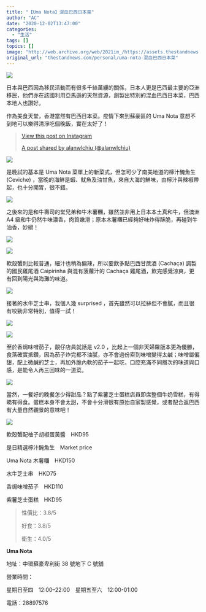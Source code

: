 ```yaml
---
title: "【Uma Nota】混血巴西日本菜"
author: "AC"
date: "2020-12-02T13:47:00"
categories:
  - "生活"
tags: []
topics: []
image: "http://web.archive.org/web/2021im_/https://assets.thestandnews.com/media/photos/Untitled-1-08_IUd0s_UmB4dyV.png"
original_url: "thestandnews.com/personal/uma-nota-混血巴西日本菜"
---
```

![](http://web.archive.org/web/2021im_/https://assets.thestandnews.com/media/photos/Untitled-1-08_IUd0s_UmB4dyV.png)

日本與巴西因為移民活動而有很多千絲萬縷的關係，日本人更是巴西最主要的亞洲移民，他們亦在該國利用亞馬遜的天然資源，創製出特別的混血巴西日本菜，巴西本地人也讚好。

作為美食天堂，香港當然有巴西日本菜。疫情下來到蘇豪區的 Uma Nota 意想不到地可以樂得清淨吃個晚飯，實在太好了！

> [](http://web.archive.org/web/20211229065821/https://www.instagram.com/p/CISGh13A4qd/?utm_source=ig_embed&utm_campaign=loading)
> 
> [View this post on Instagram](http://web.archive.org/web/20211229065821/https://www.instagram.com/p/CISGh13A4qd/?utm_source=ig_embed&utm_campaign=loading)
> 
> [A post shared by alanwlchiu (@alanwlchiu)](http://web.archive.org/web/20211229065821/https://www.instagram.com/p/CISGh13A4qd/?utm_source=ig_embed&utm_campaign=loading)

![](http://web.archive.org/web/2021im_/https://assets.thestandnews.com/media/photos/3DE99E04-0D4D-4B56-BCF5-AB9FFC5AE8FD_YfWzt_oE6a6fP.JPG)

是晚試的基本是 Uma Nota 菜單上的新菜式，但怎可少了南美地道的檸汁醃魚生 (Ceviche) ，當晚的海鮮是蝦、魷魚及油甘魚，來自大海的鮮味，由檸汁與辣椒帶起，也十分開胃，很不錯。

![](http://web.archive.org/web/2021im_/https://assets.thestandnews.com/media/photos/12F1D0F3-C6A1-45F1-946B-16523843F0C0_U4DAo_HYbiwP7.JPG)

之後來的是和牛壽司的堂兄弟和牛木薯糰，雖然並非用上日本本土真和牛，但澳洲 A4 級和牛仍然牛味濃香，肉質嫩滑；原本木薯糰已經夠好味炸得酥脆，再碰到牛油香，妙絕！

![](http://web.archive.org/web/2021im_/https://assets.thestandnews.com/media/photos/67AF1A8F-DDE8-40CA-A542-942A7B07AADA_L7000_kCREjet.JPG)

![](http://web.archive.org/web/2021im_/https://assets.thestandnews.com/media/photos/8CE3519D-6EA9-410C-8C64-33035649A5E5_2SJqg_kGYxRJX.JPG)

軟殼蟹則比較普通，細汁也稍為偏辣，所以要飲多點巴西甘蔗酒 (Cachaça) 調製的國民雞尾酒 Caipirinha 與混有菠蘿汁的 Cachaça 雞尾酒，飲完感覺涼爽，更有回到陽光與海灘的味道。

![](http://web.archive.org/web/2021im_/https://assets.thestandnews.com/media/photos/B789F371-6A6F-4A52-954A-E5A70079CE0D_b2oi0_YsQJiNg.JPG)

接著的水牛芝士串，我個人幾 surprised ，首先雖然可以拉絲但不會膩，而且很有咬勁非常特別，值得一試！

![](http://web.archive.org/web/2021im_/https://assets.thestandnews.com/media/photos/D3031448-3C70-4525-830F-A51209D6F449_G8ePP_0yjf9fX.JPG)

![](http://web.archive.org/web/2021im_/https://assets.thestandnews.com/media/photos/63E20FD5-7ADA-44C3-A8A3-4FE2436A4C3F_GQTYa_tFAzf4s.JPG)

至於香焗味噌茄子，靚仔店員就話是 v2.0 ，比起上一個非天婦羅版本更為優勝，食落確實抵鑽，因為茄子炸完都不油膩，亦不會過份索到味噌變得太鹹；味噌屬偏甜，配上微鹹的芝士，再加外脆內軟的茄子一起吃，口腔充滿不同層次的味道與口感，是能令人再三回味的一道菜。

![](http://web.archive.org/web/2021im_/https://assets.thestandnews.com/media/photos/9F5E1F8A-767E-49E9-9A58-EE865259A147_diZmj_PkfmpcO.JPG)

當然，一餐好的晚餐怎少得甜品？點了紫薯芝士蛋糕店員即席整個牛奶雪糕，有得睇有得食。蛋糕本身不會太甜，不會十分滑很有原始自家製感覺，或者配合返巴西有大量自然觀景的意味吧！

![](http://web.archive.org/web/2021im_/https://assets.thestandnews.com/media/photos/DA795D8C-934A-463D-8742-C5A846319D9C_OeHF0_cUN9Pi3.JPG)

軟殻蟹配柚子胡椒蛋黃醬　HKD95

是日精選檸汁醃魚生　Market price

Uma Nota 木薯糰　HKD150

水牛芝士串　HKD75

香焗味噌茄子　HKD110

紫薯芝士蛋糕　HKD95

> 性價比：3.8/5
> 
> 好食：3.8/5
> 
> 衛生：4.0/5

**Uma Nota**

地址：中環蘇豪卑利街 38 號地下 C 號舖

營業時間：

星期日至四　12:00–22:00　星期五至六　12:00-01:00

電話：28897576